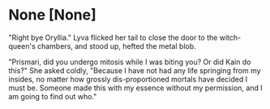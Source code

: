 # None [None]
"Right bye Oryllia." Lyva flicked her tail to close the door to the witch-queen's chambers, and stood up, hefted the metal blob.       

"Prismari, did you undergo mitosis while I was biting you? Or did Kain do this?" She asked coldly, "Because I have not had any life springing from my insides, no matter how grossly dis-proportioned mortals have decided I must be. Someone made this with my essence without my permission, and I am going to find out who."
